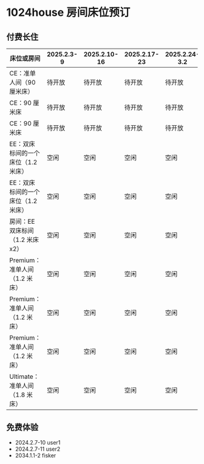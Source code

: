 # 1024house 房间床位预订

## 付费长住

床位或房间                     |  2025.2.3-9   | 2025.2.10-16 | 2025.2.17-23 | 2025.2.24-3.2
-----------------------------|---------------|--------------|--------------|----------------
CE：准单人间（90 厘米床）       |    待开放      |    待开放     |      待开放   |      待开放
CE：90 厘米床                 |    待开放      |    待开放     |      待开放   |      待开放
CE：90 厘米床                 |    待开放      |    待开放     |      待开放   |      待开放
EE：双床标间的一个床位（1.2 米床）|    空闲        |    空闲       |     空闲     |      空闲  
EE：双床标间的一个床位（1.2 米床）|    空闲        |    空闲       |     空闲     |      空闲  
房间：EE 双床标间（1.2 米床x2）  |    空闲        |    空闲       |     空闲     |      空闲  
Premium：准单人间（1.2 米床）   |    空闲        |    空闲       |     空闲     |      空闲  
Premium：准单人间（1.2 米床）   |    空闲        |    空闲       |     空闲     |      空闲  
Premium：准单人间（1.2 米床）   |    空闲        |    空闲       |     空闲     |      空闲  
Ultimate：准单人间（1.8 米床）  |    空闲        |    空闲       |     空闲     |      空闲  

## 免费体验

- 2024.2.7-10 user1
- 2024.2.7-11 user2
- 2034.1.1-2 fisker
